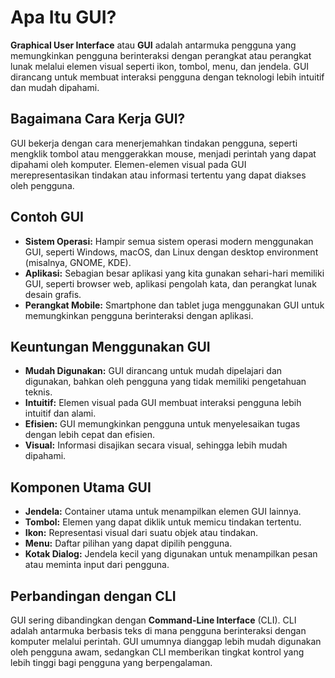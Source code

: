 # Apa Itu GUI?

**Graphical User Interface** atau **GUI** adalah antarmuka pengguna yang memungkinkan pengguna berinteraksi dengan perangkat atau perangkat lunak melalui elemen visual seperti ikon, tombol, menu, dan jendela. GUI dirancang untuk membuat interaksi pengguna dengan teknologi lebih intuitif dan mudah dipahami.

## Bagaimana Cara Kerja GUI?

GUI bekerja dengan cara menerjemahkan tindakan pengguna, seperti mengklik tombol atau menggerakkan mouse, menjadi perintah yang dapat dipahami oleh komputer. Elemen-elemen visual pada GUI merepresentasikan tindakan atau informasi tertentu yang dapat diakses oleh pengguna.

## Contoh GUI

- **Sistem Operasi:** Hampir semua sistem operasi modern menggunakan GUI, seperti Windows, macOS, dan Linux dengan desktop environment (misalnya, GNOME, KDE).
- **Aplikasi:** Sebagian besar aplikasi yang kita gunakan sehari-hari memiliki GUI, seperti browser web, aplikasi pengolah kata, dan perangkat lunak desain grafis.
- **Perangkat Mobile:** Smartphone dan tablet juga menggunakan GUI untuk memungkinkan pengguna berinteraksi dengan aplikasi.

## Keuntungan Menggunakan GUI

- **Mudah Digunakan:** GUI dirancang untuk mudah dipelajari dan digunakan, bahkan oleh pengguna yang tidak memiliki pengetahuan teknis.
- **Intuitif:** Elemen visual pada GUI membuat interaksi pengguna lebih intuitif dan alami.
- **Efisien:** GUI memungkinkan pengguna untuk menyelesaikan tugas dengan lebih cepat dan efisien.
- **Visual:** Informasi disajikan secara visual, sehingga lebih mudah dipahami.

## Komponen Utama GUI

- **Jendela:** Container utama untuk menampilkan elemen GUI lainnya.
- **Tombol:** Elemen yang dapat diklik untuk memicu tindakan tertentu.
- **Ikon:** Representasi visual dari suatu objek atau tindakan.
- **Menu:** Daftar pilihan yang dapat dipilih pengguna.
- **Kotak Dialog:** Jendela kecil yang digunakan untuk menampilkan pesan atau meminta input dari pengguna.

## Perbandingan dengan CLI

GUI sering dibandingkan dengan **Command-Line Interface** (CLI). CLI adalah antarmuka berbasis teks di mana pengguna berinteraksi dengan komputer melalui perintah. GUI umumnya dianggap lebih mudah digunakan oleh pengguna awam, sedangkan CLI memberikan tingkat kontrol yang lebih tinggi bagi pengguna yang berpengalaman.
